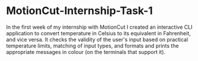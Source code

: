 # MotionCut-Internship-Task-1
In the first week of my internship with MotionCut I created an interactive CLI application to convert temperature in Celsius to its equivalent in Fahrenheit, and vice versa. It checks the validity of the user's input based on practical temperature limits, matching of input types, and formats and prints the appropriate messages in colour (on the terminals that support it).
